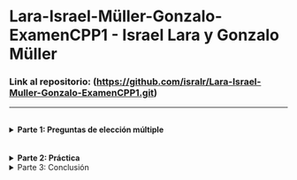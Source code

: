 # Lara-Israel-Müller-Gonzalo-ExamenCPP1 - Israel Lara y Gonzalo Müller


### Link al repositorio: (https://github.com/isralr/Lara-Israel-Muller-Gonzalo-ExamenCPP1.git)

---

<br/>

<details>
<summary> <b>Parte 1: Preguntas de elección múltiple</b> </summary>
   
<br/>
   
*¿Cuál es la principal diferencia entre la estructura básica del programa en C y C++?*

a) C utiliza cout y cin mientras que C++ utiliza printf y scanf.

b) C utiliza printf y scanf mientras que C++ utiliza std::cout y std::cin.

c) No hay ninguna diferencia.

d) C++ utiliza printf y scanf mientras que C utiliza std::cout y std::cin.


### La respuesta correcta es: b

En C, las funciones printf y scanf se usan para entrada/salida, mientras que C++ introduce std::cout y std::cin, que forman parte de su biblioteca estándar y utilizan operadores como << y >>.

---
*¿Qué es un espacio de nombres en C++?*

a) Una característica que permite agrupar entidades como clases, objetos y funciones bajo un nombre.

b) Una manera de definir variables.

c) Una función de la biblioteca estándar.

d) Un tipo de ciclo en C++.


### La respuesta correcta es: a

Los espacios de nombres (namespaces) permiten evitar conflictos de nombres al organizar funciones, clases u otras entidades bajo un identificador común, como std para la biblioteca estándar.

---
*En programación orientada a objetos en C++, ¿qué es una clase?*

a) Una agrupación de funciones.

b) Un tipo de variable.

c) Un tipo de dato primitivo.

d) Una plantilla para crear objetos, proporciona una definición inicial para el estado (miembros de datos) y el comportamiento (miembros de la función).


### La respuesta correcta es: d

Una clase define la estructura y comportamiento de un objeto, encapsulando datos (atributos) y métodos (funciones miembro).

---
*¿Qué son los templates en C++?*

a) Un tipo especial de clase.

b) Permiten la creación de funciones y clases genéricas, es decir, que pueden trabajar con cualquier tipo de datos.

c) Una forma de definir variables.

d) Una característica específica de C.


### La respuesta correcta es: b

Los templates son una característica de C++ que permite definir funciones y clases genéricas que funcionan con diferentes tipos de datos sin necesidad de especificar el tipo exacto en el momento de la definición.

</details>







<br/>
<br/>


<details>
   <summary><b>Parte 2: Práctica</b></summary>
<br>
   
<details>
   <summary><b>Parte2: Enunciado y Rúbrica</b></summary>

   <br>
   
En el marco de la globalización y la creciente tendencia de intercambio académico, las universidades internacionales están experimentando un auge en la diversidad de su población estudiantil. Estos estudiantes provienen de diferentes partes del mundo, con culturas, idiomas y antecedentes educativos distintos. Con tal diversidad, la administración académica enfrenta el desafío de gestionar de manera eficiente y personalizada la información de cada estudiante.

El "Centro Global de Estudios Avanzados" (CGEA) es una de esas universidades internacionales que ha decidido abordar este desafío. Con campus en cinco continentes y una comunidad estudiantil de más de 40,000 alumnos, el CGEA ha identificado la necesidad de modernizar su sistema de gestión académica para ofrecer un mejor servicio a sus estudiantes y, al mismo tiempo, optimizar sus procesos internos.

Para ello, han contratado a una firma de desarrollo de software especializada en soluciones educativas. La primera fase del proyecto consiste en evaluar y decidir qué lenguaje de programación es el más adecuado para implementar el nuevo sistema. Dado que el equipo de desarrollo tiene experiencia tanto en C como en C++, han decidido realizar una comparativa entre ambos lenguajes utilizando una estructura básica: la información del estudiante.

<br>

Instrucciones para la Pregunta de Desarrollo de Código:

### Rúbrica

**1. Implementación de la estructura `Estudiante` (30%)**
- La estructura `Estudiante` está correctamente implementada tanto en **C** como en **C++**.

**2. Implementación de la función `mostrarEstudiante()` (20%)**
- La función `mostrarEstudiante()` está correctamente implementada y muestra correctamente todos los campos de una instancia de `Estudiante`.

**3. Comparación entre las dos implementaciones (30%)**
- Se proporciona una comparación clara y correcta entre las implementaciones de **C** y **C++**.

**4. Calidad del código (20%)**
- Todo el código está bien comentado, organizado y sigue buenas prácticas de programación.
- El código se compila sin errores ni advertencias en **CLion**.



### Importante
- Todos los códigos deben ser originales. Se utilizarán herramientas de detección de plagio para verificar la originalidad.
- El código debe estar bien documentado y organizado.
- Se debe incluir un archivo `README` con instrucciones sobre cómo compilar y ejecutar el programa.
- El código debe compilarse sin errores ni advertencias en **CLion**.

</details>










<details> <summary><b>Parte 2: Desarrollo de código</b></summary>
   
## Estructura del `Estudiante`

### En C++:
1. Implementa una estructura llamada `Estudiante` con los campos:
   - `nombre`
   - `edad`
   - `promedio`
2. Desarrolla la función `mostrarEstudiante()` para mostrar todos los campos de la estructura.

### En C:
1. Realiza una implementación equivalente en el lenguaje **C**.

---

## Comparativa
- Discute las diferencias clave entre las implementaciones de **C** y **C++**.

---

## Gestión de Materias

### En C++:
1. Añade a la estructura `Estudiante` una **lista** o **vector** de materias en las que está inscrito.
2. Implementa funciones para:
   - Agregar materias.
   - Eliminar materias.
   - Mostrar materias.

### En C:
1. Realiza una implementación equivalente en el lenguaje **C**.

---

## Registro de Asistencia

Es vital para la universidad llevar un control de la asistencia de sus estudiantes.

### En C++:
1. Diseña una clase o estructura `Asistencia` que contenga:
   - `fecha`
   - `materia`
   - `estado` (asistió, falta, tardanza)
2. Integra esta estructura con `Estudiante`.
3. Desarrolla funciones para:
   - Registrar asistencia.
   - Mostrar la asistencia.

### En C:
1. Realiza una implementación equivalente en el lenguaje **C**.

---

## Manejo de Excepciones

El sistema debe ser capaz de manejar situaciones inesperadas, como errores en el formato de la fecha o materias no registradas.

### En C++:
1. Implementa **excepciones personalizadas** para manejar estos escenarios.
2. Demuestra su uso con bloques `try` y `catch`.

### En C:
1. Aunque **C** no tiene un sistema integrado de manejo de excepciones como **C++**, discute cómo podrías manejar errores y situaciones inesperadas en este lenguaje.
</details>
</details>

<details>
 <summary> Parte 3: Conclusión </summary>
  <p style="font-size: 12px; line-height: 1.4;">
¿Cuál de los dos lenguajes consideras más adecuado para el proyecto del CGEA?
     
- Considero que el lenguaje mas adecuado es C++ ya que puede manejar requisitos u operaciones complejas. 

¿Qué recomendaciones harías al equipo de desarrollo del CGEA para la siguiente fase del proyecto?

- Le recomendaría mantener el orden separado de c y c++ y que definan el proyecto de manera que no se vuelva complicado de entender manteniendo la sencillez en todo lo posible e intentar mantenerlo lo mas ordenado posible para que sea facil de entendre, recordarle que el proyecto de c y sus archvios pueden ser ejecutados por c++


